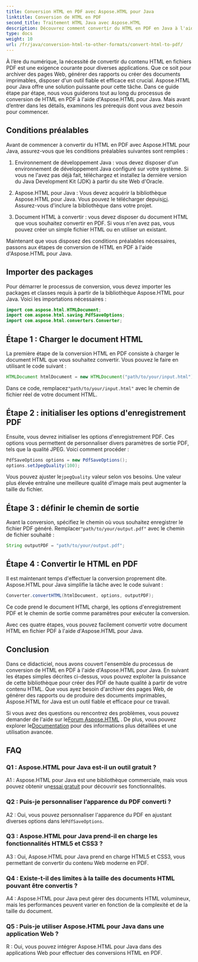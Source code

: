 ```yaml
---
title: Conversion HTML en PDF avec Aspose.HTML pour Java
linktitle: Conversion de HTML en PDF
second_title: Traitement HTML Java avec Aspose.HTML
description: Découvrez comment convertir du HTML en PDF en Java à l'aide d'Aspose.HTML. Créez sans effort des PDF de haute qualité à partir de votre contenu HTML.
type: docs
weight: 10
url: /fr/java/conversion-html-to-other-formats/convert-html-to-pdf/
---
```

À l’ère du numérique, la nécessité de convertir du contenu HTML en fichiers PDF est une exigence courante pour diverses applications. Que ce soit pour archiver des pages Web, générer des rapports ou créer des documents imprimables, disposer d'un outil fiable et efficace est crucial. Aspose.HTML pour Java offre une solution puissante pour cette tâche. Dans ce guide étape par étape, nous vous guiderons tout au long du processus de conversion de HTML en PDF à l'aide d'Aspose.HTML pour Java. Mais avant d’entrer dans les détails, examinons les prérequis dont vous avez besoin pour commencer.

## Conditions préalables

Avant de commencer à convertir du HTML en PDF avec Aspose.HTML pour Java, assurez-vous que les conditions préalables suivantes sont remplies :

1. Environnement de développement Java : vous devez disposer d'un environnement de développement Java configuré sur votre système. Si vous ne l'avez pas déjà fait, téléchargez et installez la dernière version du Java Development Kit (JDK) à partir du site Web d'Oracle.

2.  Aspose.HTML pour Java : Vous devez acquérir la bibliothèque Aspose.HTML pour Java. Vous pouvez le télécharger depuis[ici](https://releases.aspose.com/html/java/). Assurez-vous d'inclure la bibliothèque dans votre projet.

3. Document HTML à convertir : vous devez disposer du document HTML que vous souhaitez convertir en PDF. Si vous n'en avez pas, vous pouvez créer un simple fichier HTML ou en utiliser un existant.

Maintenant que vous disposez des conditions préalables nécessaires, passons aux étapes de conversion de HTML en PDF à l'aide d'Aspose.HTML pour Java.

## Importer des packages

Pour démarrer le processus de conversion, vous devez importer les packages et classes requis à partir de la bibliothèque Aspose.HTML pour Java. Voici les importations nécessaires :

```java
import com.aspose.html.HTMLDocument;
import com.aspose.html.saving.PdfSaveOptions;
import com.aspose.html.converters.Converter;
```

## Étape 1 : Charger le document HTML

La première étape de la conversion HTML en PDF consiste à charger le document HTML que vous souhaitez convertir. Vous pouvez le faire en utilisant le code suivant :

```java
HTMLDocument htmlDocument = new HTMLDocument("path/to/your/input.html");
```

 Dans ce code, remplacez`"path/to/your/input.html"` avec le chemin de fichier réel de votre document HTML.

## Étape 2 : initialiser les options d'enregistrement PDF

Ensuite, vous devrez initialiser les options d'enregistrement PDF. Ces options vous permettent de personnaliser divers paramètres de sortie PDF, tels que la qualité JPEG. Voici comment procéder :

```java
PdfSaveOptions options = new PdfSaveOptions();
options.setJpegQuality(100);
```

 Vous pouvez ajuster le`jpegQuality` valeur selon vos besoins. Une valeur plus élevée entraîne une meilleure qualité d’image mais peut augmenter la taille du fichier.

## Étape 3 : définir le chemin de sortie

 Avant la conversion, spécifiez le chemin où vous souhaitez enregistrer le fichier PDF généré. Remplacer`"path/to/your/output.pdf"` avec le chemin de fichier souhaité :

```java
String outputPDF = "path/to/your/output.pdf";
```

## Étape 4 : Convertir le HTML en PDF

Il est maintenant temps d'effectuer la conversion proprement dite. Aspose.HTML pour Java simplifie la tâche avec le code suivant :

```java
Converter.convertHTML(htmlDocument, options, outputPDF);
```

Ce code prend le document HTML chargé, les options d'enregistrement PDF et le chemin de sortie comme paramètres pour exécuter la conversion.

Avec ces quatre étapes, vous pouvez facilement convertir votre document HTML en fichier PDF à l'aide d'Aspose.HTML pour Java.

## Conclusion

Dans ce didacticiel, nous avons couvert l'ensemble du processus de conversion de HTML en PDF à l'aide d'Aspose.HTML pour Java. En suivant les étapes simples décrites ci-dessus, vous pouvez exploiter la puissance de cette bibliothèque pour créer des PDF de haute qualité à partir de votre contenu HTML. Que vous ayez besoin d'archiver des pages Web, de générer des rapports ou de produire des documents imprimables, Aspose.HTML for Java est un outil fiable et efficace pour ce travail.

 Si vous avez des questions ou rencontrez des problèmes, vous pouvez demander de l'aide sur le[Forum Aspose.HTML](https://forum.aspose.com/) . De plus, vous pouvez explorer le[Documentation](https://reference.aspose.com/html/java/) pour des informations plus détaillées et une utilisation avancée.

## FAQ

### Q1 : Aspose.HTML pour Java est-il un outil gratuit ?
   
 A1 : Aspose.HTML pour Java est une bibliothèque commerciale, mais vous pouvez obtenir un[essai gratuit](https://releases.aspose.com/) pour découvrir ses fonctionnalités.

### Q2 : Puis-je personnaliser l’apparence du PDF converti ?

 A2 : Oui, vous pouvez personnaliser l'apparence du PDF en ajustant diverses options dans le`PdfSaveOptions`.

### Q3 : Aspose.HTML pour Java prend-il en charge les fonctionnalités HTML5 et CSS3 ?

A3 : Oui, Aspose.HTML pour Java prend en charge HTML5 et CSS3, vous permettant de convertir du contenu Web moderne en PDF.

### Q4 : Existe-t-il des limites à la taille des documents HTML pouvant être convertis ?

A4 : Aspose.HTML pour Java peut gérer des documents HTML volumineux, mais les performances peuvent varier en fonction de la complexité et de la taille du document.

### Q5 : Puis-je utiliser Aspose.HTML pour Java dans une application Web ?

R : Oui, vous pouvez intégrer Aspose.HTML pour Java dans des applications Web pour effectuer des conversions HTML en PDF.